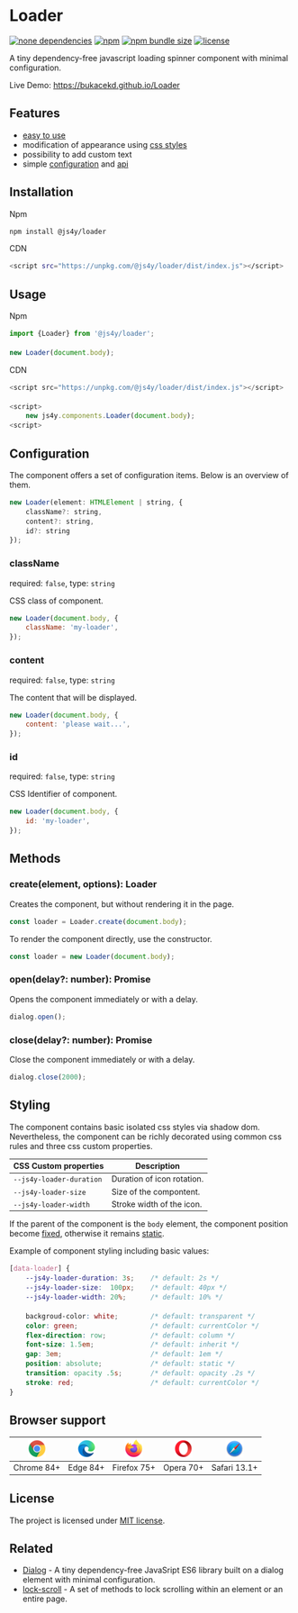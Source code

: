 # Loader

<p>
    <a href="https://www.npmjs.com/package/@js4y/Loader"><img src="https://img.shields.io/badge/dependencies-none-green.svg" alt="none dependencies"></a>
    <a href="https://www.npmjs.com/package/@js4y/Loader"><img src="https://img.shields.io/npm/v/%40js4y%2Floader" alt="npm"></a>
    <a href="https://www.npmjs.com/package/@js4y/Loader"><img src="https://img.shields.io/bundlephobia/minzip/%40js4y%2Floader" alt="npm bundle size"></a>
    <a href="https://opensource.org/licenses/MIT"><img src="https://img.shields.io/npm/l/%40js4y%2Floader" alt="license"></a>
</p>

A tiny dependency-free javascript loading spinner component with minimal configuration.

Live Demo: https://bukacekd.github.io/Loader

## Features

- [easy to use](#usage)
- modification of appearance using [css styles](#styling)
- possibility to add custom text
- simple [configuration](#configuration) and [api](#methods)

## Installation

Npm

```bash
npm install @js4y/loader
```

CDN

```bash
<script src="https://unpkg.com/@js4y/loader/dist/index.js"></script>
```

## Usage

Npm

```javascript
import {Loader} from '@js4y/loader';

new Loader(document.body);
```

CDN

```javascript
<script src="https://unpkg.com/@js4y/loader/dist/index.js"></script>

<script>
    new js4y.components.Loader(document.body);
<script>
```

## Configuration

The component offers a set of configuration items. Below is an overview of them.

```javascript
new Loader(element: HTMLElement | string, {
    className?: string,
    content?: string,
    id?: string
});
```

### className

required: `false`, type: `string`

CSS class of component.

```javascript
new Loader(document.body, {
    className: 'my-loader',
});
```

### content

required: `false`, type: `string`

The content that will be displayed.

```javascript
new Loader(document.body, {
    content: 'please wait...',
});
```

### id

required: `false`, type: `string`

CSS Identifier of component.

```javascript
new Loader(document.body, {
    id: 'my-loader',
});
```

## Methods

### create(element, options): Loader

Creates the component, but without rendering it in the page.

```javascript
const loader = Loader.create(document.body);
```

To render the component directly, use the constructor.

```javascript
const loader = new Loader(document.body);
```

### open(delay?: number): Promise

Opens the component immediately or with a delay.

```javascript
dialog.open();
```

### close(delay?: number): Promise

Close the component immediately or with a delay.

```javascript
dialog.close(2000);
```

## Styling

The component contains basic isolated css styles via shadow dom. Nevertheless, the component can be richly decorated using common css rules and three css custom properties.

| CSS Custom properties | Description |
| - | - |
| `--js4y-loader-duration`  | Duration of icon rotation. |
| `--js4y-loader-size`  | Size of the compontent. |
| `--js4y-loader-width`  | Stroke width of the icon. |

If the parent of the component is the `body` element, the component position become [fixed](https://developer.mozilla.org/en-US/docs/Web/CSS/position#values), otherwise it remains [static](https://developer.mozilla.org/en-US/docs/Web/CSS/position#values).

Example of component styling including basic values:

```css
[data-loader] {
    --js4y-loader-duration: 3s;    /* default: 2s */
    --js4y-loader-size:  100px;    /* default: 40px */
    --js4y-loader-width: 20%;      /* default: 10% */

    backgroud-color: white;        /* default: transparent */
    color: green;                  /* default: currentColor */
    flex-direction: row;           /* default: column */
    font-size: 1.5em;              /* default: inherit */
    gap: 3em;                      /* default: 1em */
    position: absolute;            /* default: static */
    transition: opacity .5s;       /* default: opacity .2s */
    stroke: red;                   /* default: currentColor */
}
```

## Browser support

| ![alt chrome](images/chrome.png) | ![alt edge](images/edge.png)  | ![alt firefox](images/firefox.png)  | ![alt opera](images/opera.png) | ![alt safari](images/safari.png) |
| :-: | :-: | :-: | :-: | :-: |
| Chrome 84+ | Edge 84+ | Firefox 75+ | Opera 70+ | Safari 13.1+ |

## License

The project is licensed under [MIT license](https://opensource.org/license/mit/).

## Related

- [Dialog](https://github.com/bukacekd/Dialog) - A tiny dependency-free JavaSript ES6 library built on a dialog element with minimal configuration.
- [lock-scroll](https://github.com/bukacekd/lock-scroll) - A set of methods to lock scrolling within an element or an entire page.
